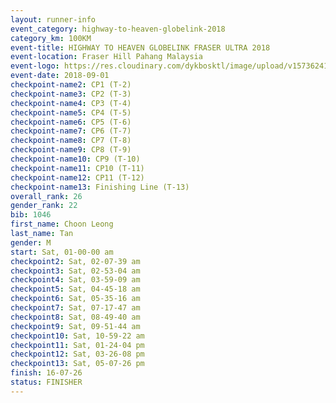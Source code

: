 ```yaml
---
layout: runner-info 
event_category: highway-to-heaven-globelink-2018 
category_km: 100KM 
event-title: HIGHWAY TO HEAVEN GLOBELINK FRASER ULTRA 2018 
event-location: Fraser Hill Pahang Malaysia 
event-logo: https://res.cloudinary.com/dykbosktl/image/upload/v1573624145/Logo/download_nnzjlh.png 
event-date: 2018-09-01 
checkpoint-name2: CP1 (T-2) 
checkpoint-name3: CP2 (T-3) 
checkpoint-name4: CP3 (T-4) 
checkpoint-name5: CP4 (T-5) 
checkpoint-name6: CP5 (T-6) 
checkpoint-name7: CP6 (T-7) 
checkpoint-name8: CP7 (T-8) 
checkpoint-name9: CP8 (T-9) 
checkpoint-name10: CP9 (T-10) 
checkpoint-name11: CP10 (T-11) 
checkpoint-name12: CP11 (T-12) 
checkpoint-name13: Finishing Line (T-13) 
overall_rank: 26
gender_rank: 22
bib: 1046
first_name: Choon Leong
last_name: Tan
gender: M
start: Sat, 01-00-00 am
checkpoint2: Sat, 02-07-39 am
checkpoint3: Sat, 02-53-04 am
checkpoint4: Sat, 03-59-09 am
checkpoint5: Sat, 04-45-18 am
checkpoint6: Sat, 05-35-16 am
checkpoint7: Sat, 07-17-47 am
checkpoint8: Sat, 08-49-40 am
checkpoint9: Sat, 09-51-44 am
checkpoint10: Sat, 10-59-22 am
checkpoint11: Sat, 01-24-04 pm
checkpoint12: Sat, 03-26-08 pm
checkpoint13: Sat, 05-07-26 pm
finish: 16-07-26
status: FINISHER
---
```

